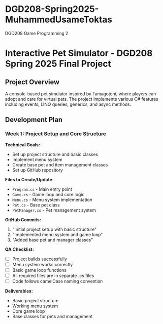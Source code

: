 # DGD208-Spring2025-MuhammedUsameToktas
DGD208 Game Programming 2 

# Interactive Pet Simulator - DGD208 Spring 2025 Final Project

## Project Overview
A console-based pet simulator inspired by Tamagotchi, where players can adopt and care for virtual pets. The project implements various C# features including events, LINQ queries, generics, and async methods.

## Development Plan

### Week 1: Project Setup and Core Structure
**Technical Goals:**
- Set up project structure and basic classes
- Implement menu system
- Create base pet and item management classes
- Set up GitHub repository

**Files to Create/Update:**
- `Program.cs` - Main entry point
- `Game.cs` - Game loop and core logic
- `Menu.cs` - Menu system implementation
- `Pet.cs` - Base pet class
- `PetManager.cs` - Pet management system

**GitHub Commits:**
1. "Initial project setup with basic structure"
2. "Implemented menu system and game loop"
3. "Added base pet and manager classes"

**QA Checklist:**
- [ ] Project builds successfully
- [ ] Menu system works correctly
- [ ] Basic game loop functions
- [ ] All required files are in separate .cs files
- [ ] Code follows camelCase naming convention

**Deliverables:**
- Basic project structure
- Working menu system
- Core game loop
- Base classes for pets and management